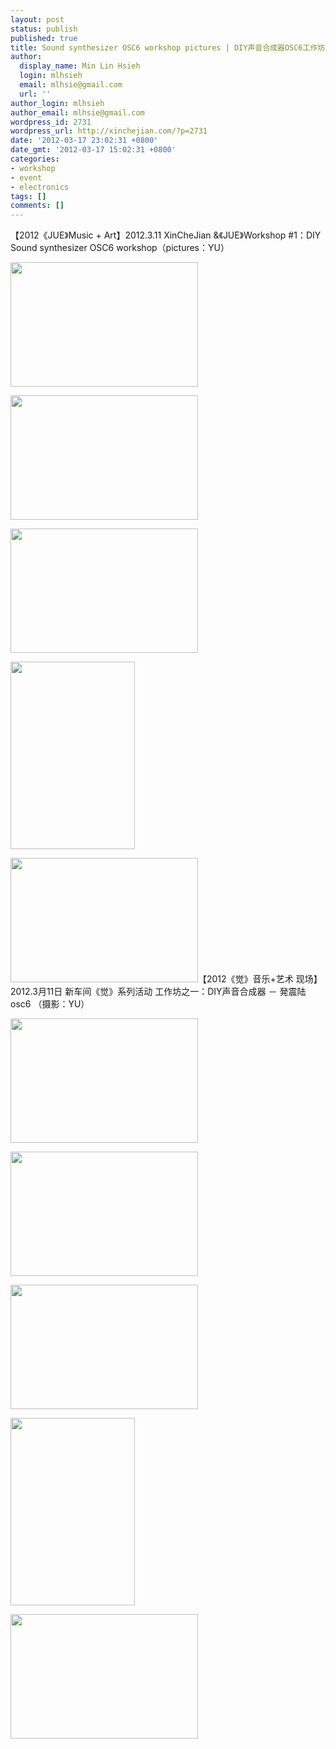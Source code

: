 ```yaml
---
layout: post
status: publish
published: true
title: Sound synthesizer OSC6 workshop pictures | DIY声音合成器OSC6工作坊花絮
author:
  display_name: Min Lin Hsieh
  login: mlhsieh
  email: mlhsie@gmail.com
  url: ''
author_login: mlhsieh
author_email: mlhsie@gmail.com
wordpress_id: 2731
wordpress_url: http://xinchejian.com/?p=2731
date: '2012-03-17 23:02:31 +0800'
date_gmt: '2012-03-17 15:02:31 +0800'
categories:
- workshop
- event
- electronics
tags: []
comments: []
---
```

<p><!--:en-->【2012《JUE》Music + Art】2012.3.11 XinCheJian &amp;《JUE》Workshop #1：DIY Sound synthesizer OSC6 workshop（pictures：YU）</p>
<p><a href="http://xinchejian.com/wp-content/uploads/2012/03/1-p1462267050.jpg"><img src="http://xinchejian.com/wp-content/uploads/2012/03/1-p1462267050-300x199.jpg" alt="" title="1-p1462267050" width="300" height="199" class="alignnone size-medium wp-image-2732" /></a></p>
<p><a href="http://xinchejian.com/wp-content/uploads/2012/03/2-p1462266147.jpg"><img src="http://xinchejian.com/wp-content/uploads/2012/03/2-p1462266147-300x199.jpg" alt="" title="2-p1462266147" width="300" height="199" class="alignnone size-medium wp-image-2736" /></a></p>
<p><a href="http://xinchejian.com/wp-content/uploads/2012/03/3-p1462267282.jpg"><img src="http://xinchejian.com/wp-content/uploads/2012/03/3-p1462267282-300x199.jpg" alt="" title="3-p1462267282" width="300" height="199" class="alignnone size-medium wp-image-2733" /></a></p>
<p><a href="http://xinchejian.com/wp-content/uploads/2012/03/4-p1462270016.jpg"><img src="http://xinchejian.com/wp-content/uploads/2012/03/4-p1462270016-199x300.jpg" alt="" title="4-p1462270016" width="199" height="300" class="alignnone size-medium wp-image-2734" /></a></p>
<p><a href="http://xinchejian.com/wp-content/uploads/2012/03/5-p1462270136.jpg"><img src="http://xinchejian.com/wp-content/uploads/2012/03/5-p1462270136-300x199.jpg" alt="" title="5-p1462270136" width="300" height="199" class="alignnone size-medium wp-image-2735" /></a><!--:--><!--:zh-->【2012《觉》音乐+艺术 现场】2012.3月11日 新车间《觉》系列活动 工作坊之一：DIY声音合成器 － 発震陆 osc6 （摄影：YU）</p>
<p><a href="http://xinchejian.com/wp-content/uploads/2012/03/1-p1462267050.jpg"><img src="http://xinchejian.com/wp-content/uploads/2012/03/1-p1462267050-300x199.jpg" alt="" title="1-p1462267050" width="300" height="199" class="alignnone size-medium wp-image-2732" /></a></p>
<p><a href="http://xinchejian.com/wp-content/uploads/2012/03/2-p1462266147.jpg"><img src="http://xinchejian.com/wp-content/uploads/2012/03/2-p1462266147-300x199.jpg" alt="" title="2-p1462266147" width="300" height="199" class="alignnone size-medium wp-image-2736" /></a></p>
<p><a href="http://xinchejian.com/wp-content/uploads/2012/03/3-p1462267282.jpg"><img src="http://xinchejian.com/wp-content/uploads/2012/03/3-p1462267282-300x199.jpg" alt="" title="3-p1462267282" width="300" height="199" class="alignnone size-medium wp-image-2733" /></a></p>
<p><a href="http://xinchejian.com/wp-content/uploads/2012/03/4-p1462270016.jpg"><img src="http://xinchejian.com/wp-content/uploads/2012/03/4-p1462270016-199x300.jpg" alt="" title="4-p1462270016" width="199" height="300" class="alignnone size-medium wp-image-2734" /></a></p>
<p><a href="http://xinchejian.com/wp-content/uploads/2012/03/5-p1462270136.jpg"><img src="http://xinchejian.com/wp-content/uploads/2012/03/5-p1462270136-300x199.jpg" alt="" title="5-p1462270136" width="300" height="199" class="alignnone size-medium wp-image-2735" /></a><!--:--></p>
